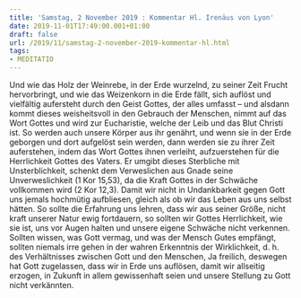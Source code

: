 ```yaml
---
title: 'Samstag, 2 November 2019 : Kommentar Hl. Irenäus von Lyon'
date: 2019-11-01T17:49:00.001+01:00
draft: false
url: /2019/11/samstag-2-november-2019-kommentar-hl.html
tags: 
- MEDITATIO
---
```


Und wie das Holz der Weinrebe, in der Erde wurzelnd, zu seiner Zeit Frucht hervorbringt, und wie das Weizenkorn in die Erde fällt, sich auflöst und vielfältig aufersteht durch den Geist Gottes, der alles umfasst – und alsdann kommt dieses weisheitsvoll in den Gebrauch der Menschen, nimmt auf das Wort Gottes und wird zur Eucharistie, welche der Leib und das Blut Christi ist. So werden auch unsere Körper aus ihr genährt, und wenn sie in der Erde geborgen und dort aufgelöst sein werden, dann werden sie zu ihrer Zeit auferstehen, indem das Wort Gottes ihnen verleiht, aufzuerstehen für die Herrlichkeit Gottes des Vaters. Er umgibt dieses Sterbliche mit Unsterblichkeit, schenkt dem Verweslichen aus Gnade seine Unverweslichkeit (1 Kor 15,53), da die Kraft Gottes in der Schwäche vollkommen wird (2 Kor 12,3). Damit wir nicht in Undankbarkeit gegen Gott uns jemals hochmütig aufbliesen, gleich als ob wir das Leben aus uns selbst hätten. So sollte die Erfahrung uns lehren, dass wir aus seiner Größe, nicht kraft unserer Natur ewig fortdauern, so sollten wir Gottes Herrlichkeit, wie sie ist, uns vor Augen halten und unsere eigene Schwäche nicht verkennen. Sollten wissen, was Gott vermag, und was der Mensch Gutes empfängt, sollten niemals irre gehen in der wahren Erkenntnis der Wirklichkeit, d. h. des Verhältnisses zwischen Gott und den Menschen, Ja freilich, deswegen hat Gott zugelassen, dass wir in Erde uns auflösen, damit wir allseitig erzogen, in Zukunft in allem gewissenhaft seien und unsere Stellung zu Gott nicht verkännten.